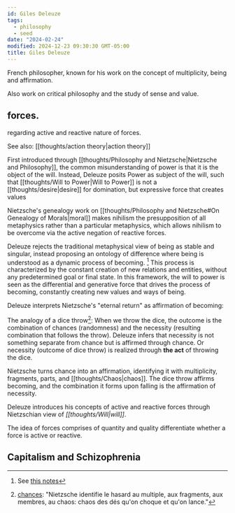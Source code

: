```yaml
---
id: Giles Deleuze
tags:
  - philosophy
  - seed
date: "2024-02-24"
modified: 2024-12-23 09:30:30 GMT-05:00
title: Giles Deleuze
---
```


French philosopher, known for his work on the concept of multiplicity, being and affirmation.

Also work on critical philosophy and the study of sense and value.

## forces.

regarding active and reactive nature of forces.

See also: [[thoughts/action theory|action theory]]

First introduced through [[thoughts/Philosophy and Nietzsche|Nietzsche and Philosophy]], the common misunderstanding of power is that it is the object of the will. Instead, Deleuze posits Power as subject of the will, such that [[thoughts/Will to Power|Will to Power]] is not a [[thoughts/desire|desire]] for domination, but expressive force that creates values

Nietzsche's genealogy work on [[thoughts/Philosophy and Nietzsche#On Genealogy of Morals|moral]] makes nihilism the presupposition of all metaphysics rather than a particular metaphysics, which allows nihilism to be overcome via the active negation of reactive forces.

Deleuze rejects the traditional metaphysical view of being as stable and singular, instead proposing an ontology of difference where being is understood as a dynamic process of becoming. [^1] This process is characterized by the constant creation of new relations and entities, without any predetermined goal or final state. In this framework, the will to power is seen as the differential and generative force that drives the process of becoming, constantly creating new values and ways of being.

Deleuze interprets Nietzsche's "eternal return" as affirmation of becoming:

The analogy of a dice throw[^2]: When we throw the dice, the outcome is the combination of chances (randomness) and the necessity (resulting combination that follows the throw). Deleuze infers that necessity is not something separate from chance but is affirmed through chance. Or necessity (outcome of dice throw) is realized through **the act** of throwing the dice.

Nietzsche turns chance into an affirmation, identifying it with multiplicity, fragments, parts, and [[thoughts/Chaos|chaos]]. The dice throw affirms becoming, and the combination it forms upon falling is the affirmation of necessity.

Deleuze introduces his concepts of active and reactive forces through Nietzschian view of _[[thoughts/Will|will]]_.

The idea of forces comprises of quantity and quality differentiate whether a force is active or reactive.

## Capitalism and Schizophrenia

[^1]: See [this notes](https://faculty.fordham.edu/tampio/Tampio%20-%20Multiplicity.pdf)

[^2]: [chances](https://piratesandrevolutionaries.blogspot.com/2009/05/dicethrow-11-in-deleuze-nietzsche.html?m=1): "Nietzsche identifie le hasard au multiple, aux fragments, aux membres, au chaos: chaos des dés qu'on choque et qu'on lance."
